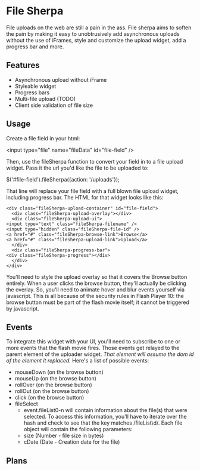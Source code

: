 # File Sherpa

File uploads on the web are still a pain in the ass. File sherpa aims to soften the pain by making it easy to unobtrusively add asynchronous uploads without the use of iFrames, style and customize the upload widget, add a progress bar and more.

## Features

  * Asynchronous upload without iFrame
  * Styleable widget
  * Progress bars
  * Multi-file upload (TODO)
  * Client side validation of file size 

## Usage

Create a file field in your html:

  &lt;input type="file" name="fileData" id="file-field" /&gt;

Then, use the fileSherpa function to convert your field in to a file upload widget. Pass it the url you'd like the file to be uploaded to:

  $('#file-field').fileSherpa({action: '/uploads'});

That line will replace your file field with a full blown file upload widget, including progress bar. The HTML for that widget looks like this:

    <div class="fileSherpa-upload-container" id="file-field">
      <div class="fileSherpa-upload-overlay"></div>
      <div class="fileSherpa-upload-ui">
	<input type="text" class="fileSherpa-filename" />
	<input type="hidden" class="fileSherpa-file-id" />
	<a href="#" class="fileSherpa-browse-link">Browse</a>
	<a href="#" class="fileSherpa-upload-link">Upload</a>
      </div>
      <div class="fileSherpa-progress-bar">
	<div class="fileSherpa-progress"></div>
      </div>
    </div>

You'll need to style the upload overlay so that it covers the Browse button entirely. When a user clicks the browse button, they'll actually be clicking the overlay. So, you'll need to animate hover and blur events yourself via javascript. This is all because of the security rules in Flash Player 10: the browse button must be part of the flash movie itself; it cannot be triggered by javascript.

## Events

To integrate this widget with your UI, you'll need to subscribe to one or more events that the flash movie fires. Those events get relayed to the parent element of the uploader widget. *That element will assume the dom id of the element it replaced.*  Here's a list of possible events:

* mouseDown (on the browse button)
* mouseUp (on the browse button)
* rollOver (on the browse button)
* rollOut (on the browse button)
* click (on the browse button)
* fileSelect
  * event.fileList0-n will contain information about the file(s) that were selected. To access this information, you'll have to iterate over the hash and check to see that the key matches /fileList\d/. Each file object will contain the following parameters:
  * size (Number - file size in bytes)
  * cDate (Date - Creation date for the file)



## Plans



